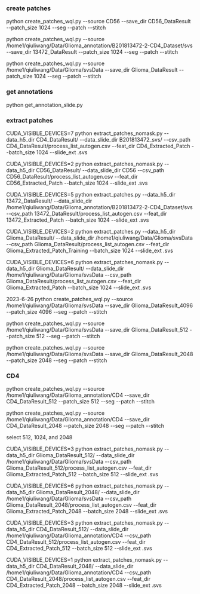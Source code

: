 ### create patches
python create_patches_wql.py --source CD56 --save_dir CD56_DataResult --patch_size 1024 --seg --patch --stitch

python create_patches_wql.py --source /home1/qiuliwang/Data/Glioma_annotation/B201813472-2-CD4_Dataset/svs  --save_dir 13472_DataResult --patch_size 1024 --seg --patch --stitch

python create_patches_wql.py --source /home1/qiuliwang/Data/Glioma/svsData  --save_dir Glioma_DataResult --patch_size 1024 --seg --patch --stitch

### get annotations
python get_annotation_slide.py

### extract patches
CUDA_VISIBLE_DEVICES=7 python extract_patches_nomask.py --data_h5_dir CD4_DataResult/ --data_slide_dir B201813472_svs/ --csv_path CD4_DataResult/process_list_autogen.csv --feat_dir CD4_Extracted_Patch --batch_size 1024 --slide_ext .svs

CUDA_VISIBLE_DEVICES=2 python extract_patches_nomask.py --data_h5_dir CD56_DataResult/ --data_slide_dir CD56 --csv_path CD56_DataResult/process_list_autogen.csv --feat_dir CD56_Extracted_Patch --batch_size 1024 --slide_ext .svs


CUDA_VISIBLE_DEVICES=5 python extract_patches.py --data_h5_dir 13472_DataResult/ --data_slide_dir /home1/qiuliwang/Data/Glioma_annotation/B201813472-2-CD4_Dataset/svs --csv_path 13472_DataResult/process_list_autogen.csv --feat_dir 13472_Extracted_Patch --batch_size 1024 --slide_ext .svs 

CUDA_VISIBLE_DEVICES=2 python extract_patches.py --data_h5_dir Glioma_DataResult/ --data_slide_dir /home1/qiuliwang/Data/Glioma/svsData --csv_path Glioma_DataResult/process_list_autogen.csv --feat_dir Glioma_Extracted_Patch_Training --batch_size 1024 --slide_ext .svs 

CUDA_VISIBLE_DEVICES=6 python extract_patches_nomask.py --data_h5_dir Glioma_DataResult/ --data_slide_dir /home1/qiuliwang/Data/Glioma/svsData --csv_path Glioma_DataResult/process_list_autogen.csv --feat_dir Glioma_Extracted_Patch --batch_size 1024 --slide_ext .svs


2023-6-26
python create_patches_wql.py --source /home1/qiuliwang/Data/Glioma/svsData  --save_dir Glioma_DataResult_4096 --patch_size 4096 --seg --patch --stitch

python create_patches_wql.py --source /home1/qiuliwang/Data/Glioma/svsData  --save_dir Glioma_DataResult_512 --patch_size 512 --seg --patch --stitch

python create_patches_wql.py --source /home1/qiuliwang/Data/Glioma/svsData  --save_dir Glioma_DataResult_2048 --patch_size 2048 --seg --patch --stitch

### CD4

python create_patches_wql.py --source /home1/qiuliwang/Data/Glioma_annotation/CD4  --save_dir CD4_DataResult_512 --patch_size 512 --seg --patch --stitch

python create_patches_wql.py --source /home1/qiuliwang/Data/Glioma_annotation/CD4  --save_dir CD4_DataResult_2048 --patch_size 2048 --seg --patch --stitch

select 512, 1024, and 2048

CUDA_VISIBLE_DEVICES=3 python extract_patches_nomask.py --data_h5_dir Glioma_DataResult_512/ --data_slide_dir /home1/qiuliwang/Data/Glioma/svsData --csv_path Glioma_DataResult_512/process_list_autogen.csv --feat_dir Glioma_Extracted_Patch_512 --batch_size 512 --slide_ext .svs

CUDA_VISIBLE_DEVICES=6 python extract_patches_nomask.py --data_h5_dir Glioma_DataResult_2048/ --data_slide_dir /home1/qiuliwang/Data/Glioma/svsData --csv_path Glioma_DataResult_2048/process_list_autogen.csv --feat_dir Glioma_Extracted_Patch_2048 --batch_size 2048 --slide_ext .svs


CUDA_VISIBLE_DEVICES=3 python extract_patches_nomask.py --data_h5_dir CD4_DataResult_512/ --data_slide_dir /home1/qiuliwang/Data/Glioma_annotation/CD4 --csv_path CD4_DataResult_512/process_list_autogen.csv --feat_dir CD4_Extracted_Patch_512 --batch_size 512 --slide_ext .svs

CUDA_VISIBLE_DEVICES=1 python extract_patches_nomask.py --data_h5_dir CD4_DataResult_2048/ --data_slide_dir /home1/qiuliwang/Data/Glioma_annotation/CD4 --csv_path CD4_DataResult_2048/process_list_autogen.csv --feat_dir CD4_Extracted_Patch_2048 --batch_size 2048 --slide_ext .svs
